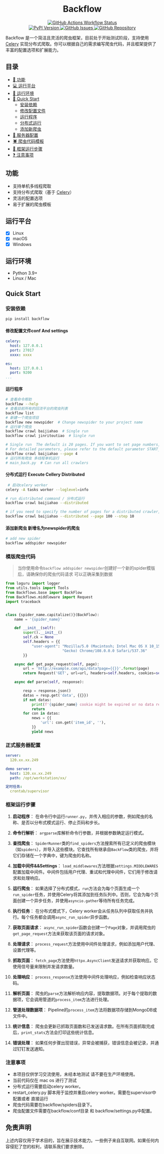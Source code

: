 <div align="center">
    <h1>Backflow</h1>
</div>

<div align="center">
    <a href="https://github.com/redpintings/Flowback">
        <img alt="GitHub Actions Workflow Status" src="https://image.dzplus.dzng.com/2025/01/09/17364137282465.jpg" />
    </a>
</div>

<div align="center">
    <a href="https://pypi.org/project/backflow/">
        <img alt="PyPI Version" src="https://image.dzplus.dzng.com/2024/06/06/17176696807966.jpg" />
    </a>
    <a href="https://github.com/redpintings/Flowback/issues">
        <img alt="GitHub Issues" src="https://image.dzplus.dzng.com/2024/06/06/17176697207099.jpg" />
    </a>
    <a href="https://github.com/redpintings/Flowback">
        <img alt="GitHub Repository" src="https://image.dzplus.dzng.com/2024/06/06/17176697507539.jpg" />
    </a>
</div>

Backflow 是一个简洁且灵活的爬虫框架，目前处于开始测试阶段，支持使用 [Celery](https://github.com/celery/celery) 实现分布式爬取。你可以根据自己的需求编写爬虫代码，并且框架提供了丰富的配置选项和扩展能力。

## 目录

- [🎯 功能](#功能)
- [💻 运行平台](#运行平台)
- [🔧 运行环境](#运行环境)
- [🏃‍ Quick Start](#quick-start)
    - [安装依赖](#安装依赖)
    - [修改配置文件](#修改配置文件)
    - [运行程序](#运行程序)
    - [分布式运行](#分布式运行)
    - [添加新爬虫](#添加新爬虫)
- [💼 服务器配置](#服务器配置)
- [🕷️ 爬虫代码模板](#爬虫代码模板)
- [👨 框架运行步骤](#框架运行步骤)
- [❓ 注意事项](#注意事项)

## 功能

- 支持单机多线程爬取
- 支持分布式爬取（基于 [Celery](https://github.com/celery/celery)）
- 灵活的配置选项
- 易于扩展的爬虫模板

## 运行平台

- [x] Linux
- [x] macOS
- [x] Windows

## 运行环境

- Python 3.9+
- Linux / Mac

## Quick Start

### 安装依赖

```bash
pip install backflow
```

#### 修改配置文件conf And settings

```yaml
celery:
  host: 127.0.0.1
  port: 27017
  xxxx: xxxx

es:
  host: 127.0.0.1
  port: 9200
...

```

#### 运行程序

```bash
# 查看命令帮助
backflow --help
# 查看目前所有的回流平台的爬虫列表
backflow list
# 新建一个爬虫项目
backflow new newspider  # Change newspider to your project name
# 运行单个爬虫
backflow crawl baijiahao  # Single run
backflow crawl jinritoutiao  # Single run

# Single run  The default is 20 pages. If you want to set page numbers, use the --page parameter
# For detailed parameters, please refer to the default parameter START_PAGE END_PAGE PAGE_STEP in settings.py
backflow crawl baijiahao --page 4  
# 运行所有爬虫 多线程单机运行
# main_back.py  # Can run all crawlers

```

#### 分布式运行 Execute Cellery Distributed

```bash
 # 启动celery worker
celery -A tasks worker --loglevel=info 

# run distributed command / 分布式运行
backflow crawl baijiahao --distributed

# if you need to specify the number of pages for a distributed crawler, 100 pages, and a step size of 10
backflow crawl baijiahao --distributed --page 100 --step 10

```

#### 添加新爬虫 新增名为newspider的爬虫

```bash
# add new spider
backflow addspider newspider

```


### 模版爬虫代码

  > 当你使用命令`backflow addspider newspider`创建好一个新的spider模版后，请确保你的爬虫代码请求 可以正确采集到数据

```python
from loguru import logger
from utils.tools import Tools
from Backflows.base import BackFlow
from Backflows.middleware import Request
import traceback


class {spider_name.capitalize()}(BackFlow):
    name = '{spider_name}'

    def __init__(self):
        super().__init__()
        self.ck = None
        self.headers = {{
            "user-agent": "Mozilla/5.0 (Macintosh; Intel Mac OS X 10_15_7) AppleWebKit/537.36 (KHTML, like "
                          "Gecko) Chrome/108.0.0.0 Safari/537.36"
        }}

    async def get_page_request(self, page):
        url = 'http://example.com/api/data?page={{}}'.format(page)
        return Request('GET', url=url, headers=self.headers, cookies=self.ck, meta={{'page': page}})

    async def parse(self, response):

        resp = response.json()
        datas = resp.get('data', {{}})
        if not datas:
            print(f'{spider_name} cookie might be expired or no data returned.')
            return
        for con in datas:
            news = {{
                'url': con.get('item_id', ''),
            }}
            yield news

```

### 正式服务器配置

```yaml
server:
  120.xx.xx.249

demo server:
  host: 120.xx.xx.249
  path: /opt/workstation/xx/

定时任务:
  crontab/supervisor

```
### 框架运行步骤


1. **启动程序**：
   在命令行中运行`runner.py`，并传入相应的参数，例如爬虫的名称、是否以分布式模式运行、停止页码和步长。

2. **命令行解析**：
   `argparse`库解析命令行参数，并根据参数确定运行模式。

3. **查找爬虫**：
   `SpiderRunner`类的`find_spiders`方法搜索所有已定义的爬虫模块（如`spiders`），并导入这些模块。它查找所有继承自`BackFlow`类的爬虫，并将它们存储在一个字典中，键为爬虫的名称。

4. **加载中间件&&Settings**：
   `load_middlewares`方法根据`settings.MIDDLEWARES`配置加载中间件。中间件包括用户代理、重试和代理中间件，它们用于修改请求和处理响应。

5. **运行爬虫**：
   如果选择了分布式模式，`run`方法会为每个页面生成一个`run_spider`任务，并使用Celery将其添加到任务队列中。否则，它会为每个页面创建一个异步任务，并使用`asyncio.gather`等待所有任务完成。

6. **执行任务**：
   在分布式模式下，Celery worker会从任务队列中获取任务并执行。每个任务都会调用`async_run_spider`异步函数。

7. **获取页面请求**：
   `async_run_spider`函数会创建一个`Page`对象，并调用爬虫的`get_page_request`方法来获取该页面的请求对象。

8. **处理请求**：
   `process_request`方法使用中间件处理请求，例如添加用户代理、设置代理等。

9. **抓取页面**：
   `fetch_page`方法使用`httpx.AsyncClient`发送请求并获取响应。它使用信号量来限制并发请求数量。

10. **处理响应**：
    `process_response`方法使用中间件处理响应，例如检查响应状态码。

11. **解析页面**：
    爬虫的`parse`方法解析响应内容，提取数据项。对于每个提取的数据项，它会调用管道的`process_item`方法进行处理。

12. **管道处理数据项**：
    Pipeline的`process_item`方法将数据项存储到MongoDB或文件中。

13. **统计信息**：
    爬虫会更新已抓取页面数和已发送请求数。在所有页面抓取完成后，`print_stats`方法会打印这些统计信息。

14. **错误处理**：
    如果任何步骤出现错误，异常会被捕获，错误信息会被记录，并通过钉钉发送通知。



### 注意事项

- 本项目仅供学习交流使用，未经本地测试 请不要在生产环境使用。
- 当前代码仅在 mac os 进行了测试
- 分布式运行需要启动celery worker。
- restart_celery.py 脚本用于监控并重启celery worker。需要在supervisor中配置或者 直接运行
- 爬虫代码需要在backflow/spiders目录下。
- 爬虫配置文件需要在backflow/conf目录 和 backflow/settings.py中配置。


## 免责声明
上述内容仅用于学术目的，旨在展示技术能力。一些例子来自互联网。如果任何内容侵犯了您的权利，请联系我们要求删除。

